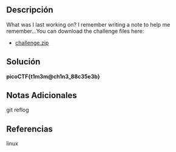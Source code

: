 ## Descripción

What was I last working on? I remember writing a note to help me remember...You can download the challenge files here:

- [challenge.zip](https://artifacts.picoctf.net/c_titan/163/challenge.zip)
## Solución

**picoCTF{t1m3m@ch1n3_88c35e3b}**
## Notas Adicionales
git reflog 

## Referencias
linux